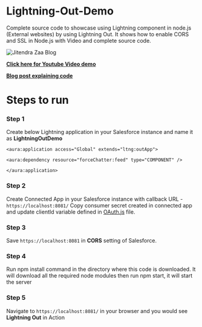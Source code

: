 # Lightning-Out-Demo 
Complete source code to showcase using Lightning component in node.js (External websites) by using Lightning Out. It shows how to enable CORS and SSL in Node.js with Video and complete source code.

![Jitendra Zaa Blog](http://www.jitendrazaa.com/blog/wp-content/uploads/2017/04/Show-Lightning-Component-in-Node.js-using-Lightning-Out-1024x561.png) 

**[Click here for Youtube Video demo](https://www.youtube.com/watch?v=q9g7rP3OWRA)**

**[Blog post explaining code](http://www.jitendrazaa.com/blog/salesforce/use-lightning-components-on-external-websites-lightning-out/)**

# Steps to run
### Step 1
Create below Lightning application in your Salesforce instance and name it as **LightningOutDemo**

`<aura:application access="Global" extends="ltng:outApp">`

`<aura:dependency resource="forceChatter:feed" type="COMPONENT" />`

`</aura:application>`

### Step 2
Create Connected App in your Salesforce instance with callback URL - `https://localhost:8081/`
Copy consumer secret created in connected app and update clientId variable defined in [OAuth.js](https://github.com/JitendraZaa/Lightning-Out-Demo/blob/master/client/js/OAuth.js) file.

### Step 3 
Save `https://localhost:8081` in **CORS** setting of Salesforce.

### Step 4
Run npm install command in the directory where this code is downloaded. It will download all the required node modules
then run npm start, it will start the server

### Step 5
Navigate to `https://localhost:8081/` in your browser and you would see **Lightning Out** in Action
